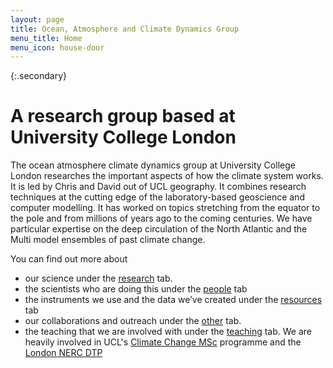 ```yaml
---
layout: page
title: Ocean, Atmosphere and Climate Dynamics Group
menu_title: Home
menu_icon: house-door
---
```


{:.secondary}
# A research group based at University College London

The ocean atmosphere climate dynamics group at University College London researches the important aspects of how the climate system works. It is led by Chris and David out of UCL geography. It combines research techniques at the cutting edge of the laboratory-based geoscience and computer modelling. It has worked on topics stretching from the equator to the pole and from millions of years ago to the coming centuries. We have particular expertise on the deep circulation of the North Atlantic and the Multi model ensembles of past climate change. 

You can find out more about 
- our science under the [research](./projects.md) tab.
- the scientists who are doing this under the [people](./people.md) tab
- the instruments we use and the data we’ve created under the [resources](./resources.md) tab
- our collaborations and outreach under the [other](./other.md) tab.
- the teaching that we are involved with under the [teaching](./teaching.md) tab. We are heavily involved in UCL's [Climate Change MSc](https://www.geog.ucl.ac.uk/study/graduate-taught/msc-climate-change) programme and the [London NERC DTP](https://london-nerc-dtp.org/)
